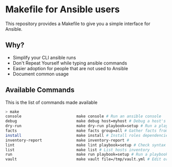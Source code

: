 # Makefile for Ansible users

This repository provides a Makefile to give you a simple interface for Ansible.

## Why?

- Simplify your CLI ansible runs
- Don't Repeat Yourself while typing ansible commands
- Easier adoption for people that are not used to Ansible
- Document common usage

## Available Commands

This is the list of commands made available

~~~bash
> make
console                        make console # Run an ansible console
debug                          make debug host=myhost # Debug a host's variable
dry-run                        make dry-run playbook=setup # Run a playbook in dry run mode
facts                          make facts group=all # Gather facts from your hosts
install                        make install # Install roles dependencies
inventory-report               make inventory-report #
lint                           make lint playbook=setup # Check syntax of a playbook
list                           make list # List hosts inventory
run                            make run playbook=setup # Run a playbook
vault                          make vault file=/tmp/vault.yml # Edit or create a vaulted file
~~~
